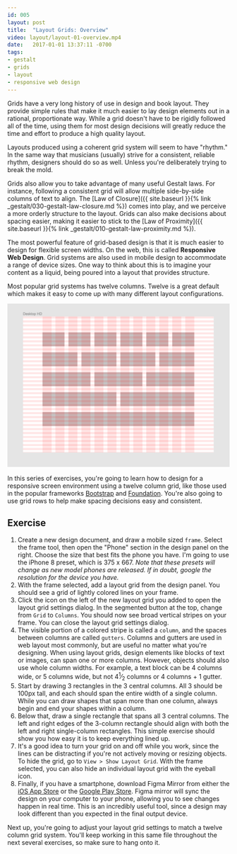 ```yaml
---
id: 005
layout: post
title:  "Layout Grids: Overview"
video: layout/layout-01-overview.mp4
date:   2017-01-01 13:37:11 -0700
tags:
- gestalt
- grids
- layout
- responsive web design
---
```

Grids have a very long history of use in design and book layout. They provide simple rules that make it much easier to lay design elements out in a rational, proportionate way. While a grid doesn't have to be rigidly followed all of the time, using them for most design decisions will greatly reduce the time and effort to produce a high quality layout.

Layouts produced using a coherent grid system will seem to have "rhythm." In the same way that musicians (usually) strive for a consistent, reliable rhythm, designers should do so as well. Unless you're deliberately trying to break the mold.

Grids also allow you to take advantage of many useful Gestalt laws. For instance, following a consistent grid will allow multiple side-by-side columns of text to align. The [Law of Closure]({{ site.baseurl }}{% link _gestalt/030-gestalt-law-closure.md %}) comes into play, and we perceive a more orderly structure to the layout. Grids can also make decisions about spacing easier, making it easier to stick to the [Law of Proximity]({{ site.baseurl }}{% link _gestalt/010-gestalt-law-proximity.md %}).

The most powerful feature of grid-based design is that it is much easier to design for flexible screen widths. On the web, this is called **Responsive Web Design**. Grid systems are also used in mobile design to accommodate a range of device sizes. One way to think about this is to imagine your content as a liquid, being poured into a layout that provides structure.

Most popular grid systems has twelve columns. Twelve is a great default which makes it easy to come up with many different layout configurations.

![Layout configurations with a twelve column grid](/images/layout-grids-overview-01.png)

In this series of exercises, you're going to learn how to design for a responsive screen environment using a twelve column grid, like those used in the popular frameworks [Bootstrap](https://getbootstrap.com/) and [Foundation](https://foundation.zurb.com/). You're also going to use grid rows to help make spacing decisions easy and consistent.

<!--more-->
## Exercise

1. Create a new design document, and draw a mobile sized `frame`. Select the <span data-keyCombo="frame">frame tool</span>, then open the "Phone" section in the design panel on the right. Choose the size that best fits the phone you have. I'm going to use the iPhone 8 preset, which is 375 x 667. *Note that these presets will change as new model phones are released. If in doubt, google the resolution for the device you have.*
2. With the frame selected, add a layout grid from the design panel. You should see a grid of lightly colored lines on your frame.
2. Click the icon on the left of the new layout grid you added to open the layout grid settings dialog. In the segmented button at the top, change from `Grid` to `Columns`. You should now see broad vertical stripes on your frame. You can close the layout grid settings dialog.
3. The visible portion of a colored stripe is called a `column`, and the spaces between columns are called `gutters`. Columns and gutters are used in web layout most commonly, but are useful no matter what you're designing. When using layout grids, design elements like blocks of text or images, can span one or more columns. However, objects should also use whole column widths. For example, a text block can be 4 columns wide, or 5 columns wide, but not 4<sup>1</sup>&frasl;<sub>2</sub> columns or 4 columns + 1 gutter.
4. Start by drawing 3 rectangles in the 3 central columns. All 3 should be 100px tall, and each should span the entire width of a single column. While you can draw shapes that span more than one column, always begin and end your shapes within a column.
5. Below that, draw a single rectangle that spans all 3 central columns. The left and right edges of the 3-column rectangle should align with both the left and right single-column rectangles. This simple exercise should show you how easy it is to keep everything lined up.
6. It's a good idea to turn your grid on and off while you work, since the lines can be distracting if you're not actively moving or resizing objects. To <span data-keyCombo="show-hide-grid">hide the grid</span>, go to `View > Show Layout Grid`. With the frame selected, you can also hide an individual layout grid with the eyeball icon.
7. Finally, if you have a smartphone, download Figma Mirror from either the [iOS App Store](https://itunes.apple.com/us/app/figma-mirror/id1152747299?mt=8) or the [Google Play Store](https://play.google.com/store/apps/details?id=com.figma.mirror&hl=en). Figma mirror will sync the design on your computer to your phone, allowing you to see changes happen in real time. This is an incredibly useful tool, since a design may look different than you expected in the final output device.

Next up, you're going to adjust your layout grid settings to match a twelve column grid system. You'll keep working in this same file throughout the next several exercises, so make sure to hang onto it.
